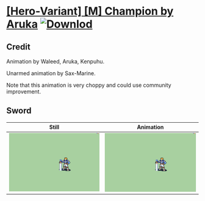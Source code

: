 # [\[Hero-Variant\] \[M\] Champion by Aruka](./) [![Downlod](https://img.shields.io/badge/Download--red?style=social&logo=github)](https://minhaskamal.github.io/DownGit/#/home?url=https://github.com/Klokinator/FE-Repo/tree/main/Battle%20Animations%2FInfantry%20-%20(Swd)%20Mercenaries%20and%20Heroes%2F%5BHero-Variant%5D%20%5BM%5D%20Champion%20by%20Aruka%2F1.%20Sword)

## Credit

Animation by Waleed, Aruka, Kenpuhu.

Unarmed animation by Sax-Marine.

Note that this animation is very choppy and could use community improvement.


## Sword

| Still | Animation |
| :---: | :-------: |
| ![Sword still](./Sword_000.png) | ![Sword animation](./Sword.gif) |
